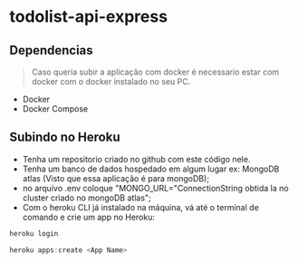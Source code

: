 # todolist-api-express

## Dependencias
> Caso queria subir a aplicação com docker é necessario estar com docker com o docker instalado no seu PC.

- Docker
- Docker Compose
  
## Subindo no Heroku

- Tenha um repositorio criado no github com este código nele.
- Tenha um banco de dados hospedado em algum lugar ex: MongoDB atlas (Visto que essa aplicação é para mongoDB);
- no arquivo .env coloque "MONGO_URL="ConnectionString obtida la no cluster criado no mongoDB atlas";
- Com o heroku CLI já instalado na máquina, vá até o terminal de comando e crie um app no Heroku:
 ~~~ Javascript
 heroku login
 ~~~

 ~~~ Javascript
 heroku apps:create <App Name>
 ~~~

